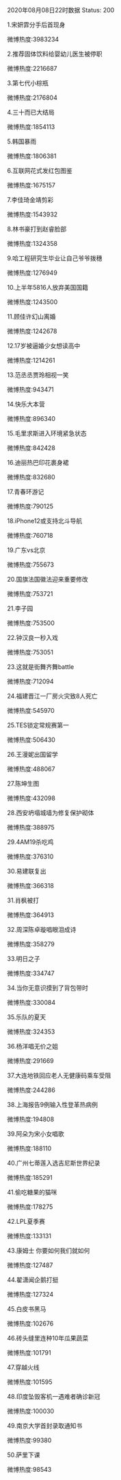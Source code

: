 2020年08月08日22时数据
Status: 200

1.宋妍霏分手后首现身

微博热度:3983234

2.推荐固体饮料给婴幼儿医生被停职

微博热度:2216687

3.第七代小棕瓶

微博热度:2176804

4.三十而已大结局

微博热度:1854113

5.韩国暴雨

微博热度:1806381

6.互联网花式发红包图鉴

微博热度:1675157

7.李佳琦金靖剪彩

微博热度:1543932

8.林书豪打到赵睿脸部

微博热度:1324358

9.哈工程研究生毕业让自己爷爷拨穗

微博热度:1276949

10.上半年5816人放弃美国国籍

微博热度:1243500

11.顾佳许幻山离婚

微博热度:1242678

12.17岁被逼婚少女想读高中

微博热度:1214261

13.范丞丞贾玲相视一笑

微博热度:943471

14.快乐大本营

微博热度:896340

15.毛里求斯进入环境紧急状态

微博热度:842428

16.迪丽热巴印花裹身裙

微博热度:832680

17.青春环游记

微博热度:790125

18.iPhone12或支持北斗导航

微博热度:760718

19.广东vs北京

微博热度:755673

20.国旗法国徽法迎来重要修改

微博热度:753721

21.李子园

微博热度:753500

22.钟汉良一秒入戏

微博热度:753051

23.这就是街舞齐舞battle

微博热度:712094

24.福建晋江一厂房火灾致8人死亡

微博热度:545970

25.TES锁定常规赛第一

微博热度:506430

26.王漫妮出国留学

微博热度:488067

27.陈坤生图

微博热度:432098

28.西安坍塌城墙为修复保护砌体

微博热度:388975

29.4AM19杀吃鸡

微博热度:376310

30.易建联复出

微博热度:366318

31.肖枫被打

微博热度:364913

32.周深陈卓璇唱眼泪成诗

微博热度:358279

33.明日之子

微博热度:334747

34.当你无意识摸到了背包带时

微博热度:330084

35.乐队的夏天

微博热度:324353

36.杨洋唱无价之姐

微博热度:291669

37.大连地铁回应老人无健康码乘车受阻

微博热度:244286

38.上海报告9例输入性登革热病例

微博热度:194808

39.阿朵为宋小女唱歌

微博热度:188110

40.广州七蒂莲入选吉尼斯世界纪录

微博热度:185291

41.偷吃糖果的猫咪

微博热度:178275

42.LPL夏季赛

微博热度:133131

43.康姆士 你要如何我们就如何

微博热度:127487

44.翟潇闻企鹅打挺

微博热度:127324

45.白皮书黑马

微博热度:102676

46.砖头缝里连种10年瓜果蔬菜

微博热度:101791

47.穿越火线

微博热度:101595

48.印度坠毁客机一遇难者确诊新冠

微博热度:100030

49.南京大学首封录取通知书

微博热度:99380

50.萨里下课

微博热度:98543

